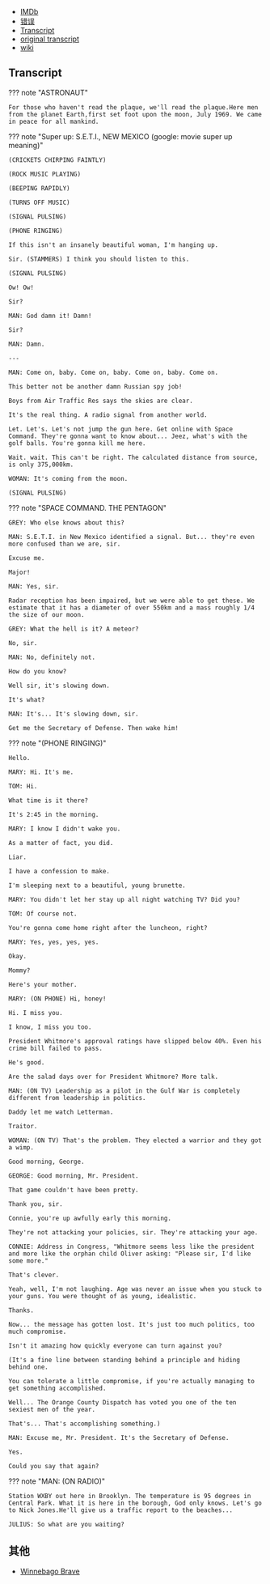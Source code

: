 
* [IMDb](https://www.imdb.com/title/tt0116629/?ref_=ttqt_qt_tt)
* [错误](https://www.moviemistakes.com/main649)
* [Transcript](https://movies.fandom.com/wiki/Independence_Day/Transcript)
* [original transcript](https://independenceday.fandom.com/wiki/Independence_Day_Transcript)
* [wiki](https://independenceday.fandom.com/wiki/War_of_1996)

## Transcript

??? note "ASTRONAUT"

    For those who haven't read the plaque, we'll read the plaque.Here men from the planet Earth,first set foot upon the moon, July 1969. We came in peace for all mankind.

??? note "Super up: S.E.T.I., NEW MEXICO (google: movie super up meaning)"

    (CRICKETS CHIRPING FAINTLY)

    (ROCK MUSIC PLAYING)

    (BEEPING RAPIDLY)

    (TURNS OFF MUSIC)

    (SIGNAL PULSING)

    (PHONE RINGING)

    If this isn't an insanely beautiful woman, I'm hanging up. 

    Sir. (STAMMERS) I think you should listen to this.

    (SIGNAL PULSING)

    Ow! Ow!

    Sir?

    MAN: God damn it! Damn!

    Sir?

    MAN: Damn.

    ---

    MAN: Come on, baby. Come on, baby. Come on, baby. Come on.

    This better not be another damn Russian spy job!

    Boys from Air Traffic Res says the skies are clear.

    It's the real thing. A radio signal from another world.

    Let. Let's. Let's not jump the gun here. Get online with Space Command. They're gonna want to know about... Jeez, what's with the golf balls. You're gonna kill me here.

    Wait. wait. This can't be right. The calculated distance from source, is only 375,000km.

    WOMAN: It's coming from the moon.

    (SIGNAL PULSING)

??? note "SPACE COMMAND. THE PENTAGON"

    GREY: Who else knows about this?

    MAN: S.E.T.I. in New Mexico identified a signal. But... they're even more confused than we are, sir.

    Excuse me.

    Major!

    MAN: Yes, sir.

    Radar reception has been impaired, but we were able to get these. We estimate that it has a diameter of over 550km and a mass roughly 1/4 the size of our moon.

    GREY: What the hell is it? A meteor?

    No, sir.

    MAN: No, definitely not.

    How do you know?

    Well sir, it's slowing down.

    It's what?

    MAN: It's... It's slowing down, sir.

    Get me the Secretary of Defense. Then wake him!

??? note "(PHONE RINGING)"

    Hello.

    MARY: Hi. It's me.

    TOM: Hi.

    What time is it there?

    It's 2:45 in the morning.

    MARY: I know I didn't wake you.

    As a matter of fact, you did.

    Liar.

    I have a confession to make.

    I'm sleeping next to a beautiful, young brunette.

    MARY: You didn't let her stay up all night watching TV? Did you?

    TOM: Of course not.

    You're gonna come home right after the luncheon, right?

    MARY: Yes, yes, yes, yes.

    Okay.

    Mommy?

    Here's your mother.

    MARY: (ON PHONE) Hi, honey!

    Hi. I miss you.

    I know, I miss you too.

    President Whitmore's approval ratings have slipped below 40%. Even his crime bill failed to pass.

    He's good.

    Are the salad days over for President Whitmore? More talk.

    MAN: (ON TV) Leadership as a pilot in the Gulf War is completely different from leadership in politics.

    Daddy let me watch Letterman.

    Traitor.

    WOMAN: (ON TV) That's the problem. They elected a warrior and they got a wimp.

    Good morning, George.

    GEORGE: Good morning, Mr. President.

    That game couldn't have been pretty.

    Thank you, sir.

    Connie, you're up awfully early this morning.

    They're not attacking your policies, sir. They're attacking your age.

    CONNIE: Address in Congress, "Whitmore seems less like the president and more like the orphan child Oliver asking: "Please sir, I'd like some more."

    That's clever.

    Yeah, well, I'm not laughing. Age was never an issue when you stuck to your guns. You were thought of as young, idealistic.
    
    Thanks.

    Now... the message has gotten lost. It's just too much politics, too much compromise.

    Isn't it amazing how quickly everyone can turn against you?

    (It's a fine line between standing behind a principle and hiding behind one.

    You can tolerate a little compromise, if you're actually managing to get something accomplished.

    Well... The Orange County Dispatch has voted you one of the ten sexiest men of the year.

    That's... That's accomplishing something.)

    MAN: Excuse me, Mr. President. It's the Secretary of Defense.

    Yes.

    Could you say that again?

??? note "MAN: (ON RADIO)"

    Station WXBY out here in Brooklyn. The temperature is 95 degrees in Central Park. What it is here in the borough, God only knows. Let's go to Nick Jones.He'll give us a traffic report to the beaches...

    JULIUS: So what are you waiting?




## 其他

* [Winnebago Brave](https://www.starrstrailersales.com/blog/5-most-famous-rvs)


